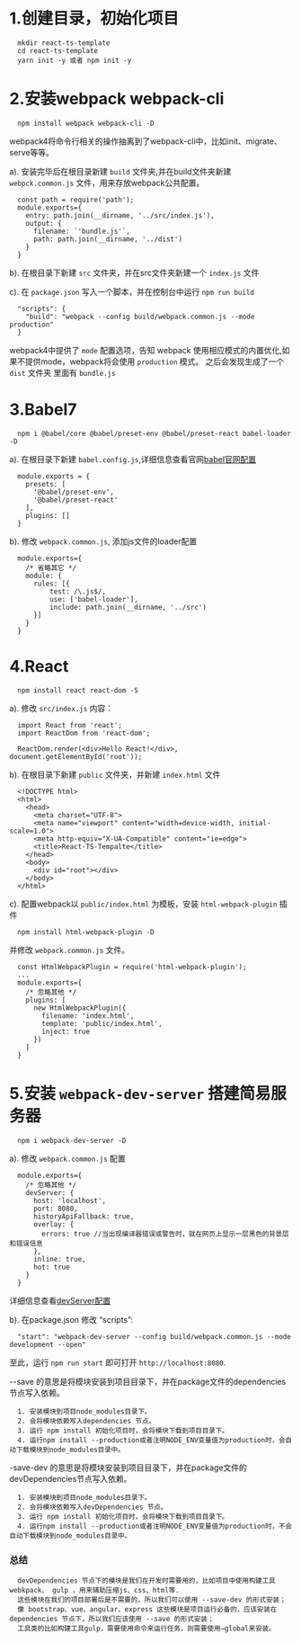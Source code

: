 # 1.创建目录，初始化项目
```
  mkdir react-ts-template
  cd react-ts-template
  yarn init -y 或者 npm init -y
```

# 2.安装webpack  webpack-cli
```
  npm install webpack webpack-cli -D
```
  webpack4将命令行相关的操作抽离到了webpack-cli中，比如init、migrate、serve等等。

  a). 安装完毕后在根目录新建 `build` 文件夹,并在build文件夹新建 `webpck.common.js` 文件，用来存放webpack公共配置。
  ```
    const path = require('path');
    module.exports={
      entry: path.join(__dirname, '../src/index.js'),
      output: {
        filename: `'bundle.js'`,
        path: path.join(__dirname, '../dist')
      }
    }
  ```
  b). 在根目录下新建 `src` 文件夹，并在src文件夹新建一个 `index.js` 文件

  c). 在 `package.json` 写入一个脚本，并在控制台中运行 `npm run build`
  ```
    "scripts": {
      "build": "webpack --config build/webpack.common.js --mode production"
    }
  ```
  webpack4中提供了 `mode` 配置选项，告知 webpack 使用相应模式的内置优化,如果不提供mode，webpack将会使用 `production` 模式。
  之后会发现生成了一个 `dist` 文件夹 里面有 `bundle.js`

# 3.Babel7
```
  npm i @babel/core @babel/preset-env @babel/preset-react babel-loader -D
```
  a). 在根目录下新建 `babel.config.js`,详细信息查看官网<a href="https://babeljs.io/docs/en/config-files#project-wide-configuration" target="_blank">babel官网配置</a>

  ```
    module.exports = {
      presets: [
        '@babel/preset-env',
        '@babel/preset-react'
      ],
      plugins: []
    }
  ```
  b). 修改 `webpack.common.js`, 添加js文件的loader配置
  ```
    module.exports={
      /* 省略其它 */
      module: {
        rules: [{
            test: /\.js$/,
            use: ['babel-loader'],
            include: path.join(__dirname, '../src')
        }]
      }
    }
  ```

# 4.React
```
  npm install react react-dom -S
```
  a). 修改 `src/index.js` 内容：
  ```
    import React from 'react';
    import ReactDom from 'react-dom';

    ReactDom.render(<div>Hello React!</div>, document.getElementById('root'));

  ```
  b). 在根目录下新建 `public` 文件夹，并新建 `index.html` 文件
  ```
    <!DOCTYPE html>
    <html>
      <head>
        <meta charset="UTF-8">
        <meta name="viewport" content="width=device-width, initial-scale=1.0">
        <meta http-equiv="X-UA-Compatible" content="ie=edge">
        <title>React-TS-Tempalte</title>
      </head>
      <body>
        <div id="root"></div>
      </body>
    </html>
  ```
  c). 配置webpack以 `public/index.html` 为模板，安装 `html-webpack-plugin` 插件
  ```
    npm install html-webpack-plugin -D
  ```
  并修改 `webpack.common.js` 文件。
  ```
    const HtmlWebpackPlugin = require('html-webpack-plugin');
    ...
    module.exports={
      /* 忽略其他 */
      plugins: [
        new HtmlWebpackPlugin({
          filename: 'index.html',
          template: 'public/index.html',
          inject: true
        })
      ]
    }
  ```

# 5.安装 `webpack-dev-server` 搭建简易服务器
```
  npm i webpack-dev-server -D
```
  a). 修改 `webpack.common.js` 配置
  ```
    module.exports={
      /* 忽略其他 */
      devServer: {
        host: 'localhost',
        port: 8080,
        historyApiFallback: true,
        overlay: {
          errors: true //当出现编译器错误或警告时，就在网页上显示一层黑色的背景层和错误信息
        },
        inline: true,
        hot: true
      }
    }
  ```
  详细信息查看<a href="https://webpack.js.org/configuration/dev-server/" target="_blank">devServer配置</a>

  b). 在package.json 修改 “scripts”:
  ```
    "start": "webpack-dev-server --config build/webpack.common.js --mode development --open"
  ```

至此，运行 `npm run start` 即可打开 `http://localhost:8080`.


--save 的意思是将模块安装到项目目录下，并在package文件的dependencies节点写入依赖。
```
  1. 安装模块到项目node_modules目录下。
  2. 会将模块依赖写入dependencies 节点。
  3. 运行 npm install 初始化项目时，会将模块下载到项目目录下。
  4. 运行npm install --production或者注明NODE_ENV变量值为production时，会自动下载模块到node_modules目录中。
```
-save-dev 的意思是将模块安装到项目目录下，并在package文件的devDependencies节点写入依赖。
```
  1. 安装模块到项目node_modules目录下。
  2. 会将模块依赖写入devDependencies 节点。
  3. 运行 npm install 初始化项目时，会将模块下载到项目目录下。
  4. 运行npm install --production或者注明NODE_ENV变量值为production时，不会自动下载模块到node_modules目录中。
```

### 总结
```
  devDependencies 节点下的模块是我们在开发时需要用的，比如项目中使用构建工具webkpack、 gulp ，用来辅助压缩js、css、html等.
  这些模块在我们的项目部署后是不需要的，所以我们可以使用 --save-dev 的形式安装；
  像 bootstrap、vue、angular、express 这些模块是项目运行必备的，应该安装在 dependencies 节点下，所以我们应该使用 --save 的形式安装；
  工具类的比如构建工具gulp，需要使用命令来运行任务，则需要使用—global来安装。
```
